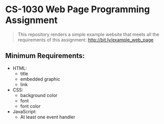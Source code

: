 # CS-1030 Web Page Programming Assignment

> This repository renders a simple example website that meets all the requirements of this assignment: http://bit.ly/example_web_page

## Minimum Requirements:
- HTML:
  - title
  - embedded graphic
  - link
- CSS:
  - background color
  - font
  - font color
- JavaScript:
  - At least one event handler
